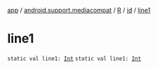 [app](../../../index.md) / [android.support.mediacompat](../../index.md) / [R](../index.md) / [id](index.md) / [line1](./line1.md)

# line1

`static val line1: `[`Int`](https://kotlinlang.org/api/latest/jvm/stdlib/kotlin/-int/index.html)
`static val line1: `[`Int`](https://kotlinlang.org/api/latest/jvm/stdlib/kotlin/-int/index.html)